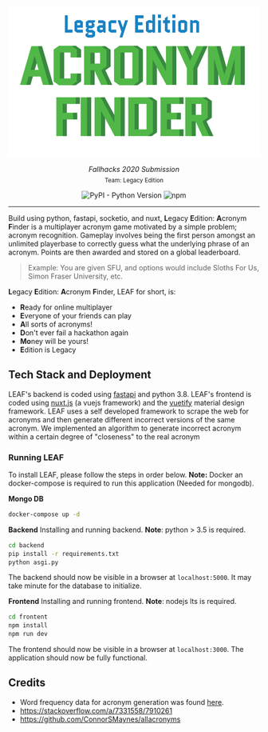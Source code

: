 <p align="center">
  <img src="./readme-image.png" alt="Legacy Edition" height="300" />
</p>
<p align="center">
  <em>Fallhacks 2020 Submission</em></br>
  <sub>Team: Legacy Edition</sub>
</p>
<p align="center">
<img alt="PyPI - Python Version" src="https://img.shields.io/pypi/pyversions/fastapi" />
<img alt="npm" src="https://img.shields.io/npm/v/npm" />
</p>

---
Build using python, fastapi, socketio, and nuxt,  **L**egacy **E**dition: **A**cronym **F**inder is a multiplayer acronym
game motivated by a simple problem; acronym recognition. Gameplay involves being the first person amongst an unlimited playerbase 
to correctly guess what the underlying phrase of an acronym. Points are then awarded and stored on a global leaderboard.

> Example: You are given SFU, and options would include Sloths For Us, Simon Fraser University, etc.

**L**egacy **E**dition: **A**cronym **F**inder, LEAF for short, is:
- **R**eady for online multiplayer
- **E**veryone of your friends can play
- **A**ll sorts of acronyms!
- **D**on't ever fail a hackathon again
- **Mo**ney will be yours!
- **E**dition is Legacy

## Tech Stack and Deployment
LEAF's backend is coded using [fastapi](https://fastapi.tiangolo.com/) and python 3.8. LEAF's frontend is coded 
using [nuxt.js](https://nuxtjs.org) (a vuejs framework) and the [vuetify](https://vuetifyjs.com/) material design framework.
LEAF uses a self developed framework to scrape the web for acronyms and then generate different incorrect versions of the same acronym.
We implemented an algorithm to generate incorrect acronym within a certain degree of "closeness" to the real acronym

### Running LEAF
To install LEAF, please follow the steps in order below.
**Note:** Docker an docker-compose is required to run this application (Needed for mongodb). 

**Mongo DB**
```bash
docker-compose up -d 
```

**Backend**
Installing and running backend.  **Note**: python > 3.5 is required. 
```bash 
cd backend
pip install -r requirements.txt
python asgi.py
```
The backend should now be visible in a browser at `localhost:5000`. It may take minute for the database to initialize.

**Frontend**
Installing and running frontend.  **Note**: nodejs lts is required.
```bash
cd frontent
npm install
npm run dev
```
The frontend should now be visible in a browser at `localhost:3000`.  The application should now be fully functional.

## Credits
- Word frequency data for acronym generation was found [here](http://norvig.com/ngrams/).
- https://stackoverflow.com/a/7331558/7910261
- https://github.com/ConnorSMaynes/allacronyms

